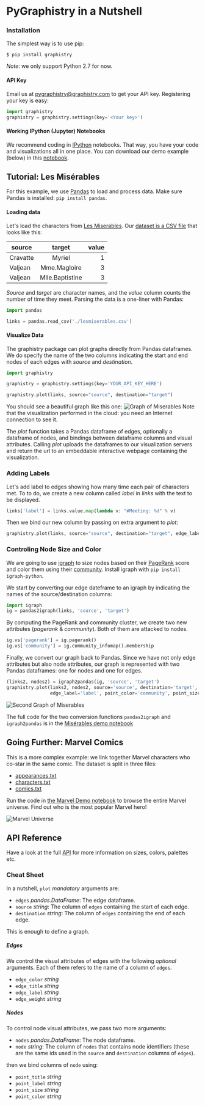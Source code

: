 # PyGraphistry in a Nutshell

### Installation

The simplest way is to use pip:

```console
$ pip install graphistry
```

*Note*: we only support Python 2.7 for now.

#### API Key
Email us at [pygraphistry@graphistry.com](mailto:pygraphistry@graphistry.com) to get your API key. Registering your key is easy:

```python
import graphistry
graphistry = graphistry.settings(key='<Your key>')
```

#### Working IPython (Jupyter) Notebooks

We recommend coding in [IPython](http://ipython.org) notebooks. That way, you have your code and visualizations all in one place. You can download our demo example (below) in this [notebook](https://www.dropbox.com/s/n35ahbhatshrau6/MiserablesDemo.ipynb?dl=1).
 
## Tutorial: Les Misérables

For this example, we use [Pandas](http://pandas.pydata.org) to load and process data. Make sure Pandas is installed: `pip install pandas`.

#### Loading data
Let's load the characters from [Les Miserables](http://en.wikipedia.org/wiki/Les_Misérables). Our  [dataset is a CSV file](http://gist.github.com/thibaudh/3da4096c804680f549e6/) that looks like this:

| source        | target        | value  |
| ------------- |:-------------:| ------:|
| Cravatte |	Myriel | 1| Valjean	| Mme.Magloire | 3| Valjean	| Mlle.Baptistine | 3

*Source* and *target* are character names, and the *value* column counts the number of time they meet. Parsing the data is a one-liner with Pandas:

```python
import pandas

links = pandas.read_csv('./lesmiserables.csv')
```

#### Visualize Data
The graphistry package can plot graphs directly from Pandas dataframes. We do specify the name of the two columns indicating the start and end nodes of each edges with *source* and *destination*. 

```python
import graphistry

graphistry = graphistry.settings(key='YOUR_API_KEY_HERE')

graphistry.plot(links, source="source", destination="target")
```

You should see a beautiful graph like this one:
![Graph of Miserables](http://i.imgur.com/lt05Hik.png) Note that the visualization performed in the cloud: you need an Internet connection to see it.

The *plot* function takes a Pandas dataframe of edges, optionally a dataframe of nodes, and bindings between dataframe columns and visual attributes. Calling *plot* uploads the dataframes to our visualization servers and return the url to an embeddable interactive webpage containing the visualization.

### Adding Labels

Let's add label to edges showing how many time each pair of characters met. To to do, we create a new column called *label* in *links* with the text to be displayed.

```python
links['label'] = links.value.map(lambda v: "#Meeting: %d" % v)
```
Then we bind our new column by passing on extra argument to *plot*:

```python
graphistry.plot(links, source="source", destination="target", edge_label="label")
```

### Controling Node Size and Color
We are going to use [igraph](http://igraph.org/python/) to size nodes based on their [PageRank](http://en.wikipedia.org/wiki/PageRank) score and color them using their [community](https://en.wikipedia.org/wiki/Community_structure). Install igraph with `pip install igraph-python`.

We start by converting our edge dateframe to an igraph by indicating the names of the source/destination columns:

```python
import igraph
ig = pandas2igraph(links, 'source', 'target')
```
By computing the PageRank and community cluster, we create two new attributes (*pagerank* & *community*). Both of them are attacked to nodes.

```python
ig.vs['pagerank'] = ig.pagerank()
ig.vs['community'] = ig.community_infomap().membership
```

Finally, we convert our graph back to Pandas. Since we have not only edge attributes but also node attributes, our graph is represented with two Pandas dataframes: one for nodes and one for edges.

```python
(links2, nodes2) = igraph2pandas(ig, 'source', 'target')
graphistry.plot(links2, nodes2, source='source', destination='target', node='__nodeid__',\
                edge_label='label', point_color='community', point_size='pagerank')
```

![Second Graph of Miserables](http://i.imgur.com/sk5URzz.png)


The full code for the two conversion functions `pandas2igraph` and `igraph2pandas` is in the [Misérables demo notebook](https://www.dropbox.com/s/n35ahbhatshrau6/MiserablesDemo.ipynb?dl=1)

## Going Further: Marvel Comics

This is a more complex example: we link together Marvel characters who co-star in the same comic. The dataset is split in three files:

- [appearances.txt](https://www.dropbox.com/s/yz78yy58m1mh8l2/appearances.txt?dl=1)
- [characters.txt](https://www.dropbox.com/s/7zodqsvqa9j29bb/characters.txt?dl=1)
- [comics.txt](https://www.dropbox.com/s/x1o30enl5abdpnm/comics.txt?dl=1)

Run the code in [the Marvel Demo notebook](https://www.dropbox.com/s/mzzq1mvpdwwmes1/MarvelTutorial.ipynb?dl=1) to browse the entire Marvel universe. Find out who is the most popular Marvel hero!

![Marvel Universe](http://i.imgur.com/0rgPLg7.png)


## API Reference

Have a look at the full [API](http://graphistry.com/api0.3.html#python) for more information on sizes, colors, palettes etc.

### Cheat Sheet
In a nutshell, `plot` *mandatory* arguments are:

- `edges` *pandas.DataFrame*: The edge dataframe.
- `source` *string*: The column of `edges` containing the start of each edge.
- `destination` *string*: The column of `edges` containing the end of each edge.

This is enough to define a graph. 
##### Edges
We control the visual attributes of edges with the following *optional* arguments. Each of them refers to the name of a column of `edges`.

- `edge_color` *string*
- `edge_title` *string*
- `edge_label` *string*
- `edge_weight` *string*

##### Nodes
To control node visual attributes, we pass two more arguments:

- `nodes` *pandas.DataFrame*: The node dataframe.
- `node` *string*: The column of `nodes` that contains node identifiers (these are the same ids used in the `source` and `destination` columns of `edges`).

then we bind columns of `node` using:

- `point_title` *string*
- `point_label` *string*
- `point_size` *string*
- `point_color` *string*




